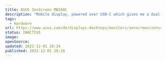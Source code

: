 ```yaml
---
title: ASUS ZenScreen MB16AC
description: "Mobile display, powered over USB-C which gives me a dual display set up almost everywhere."
tags: 
  - Hardware
url: https://www.asus.com/de/displays-desktops/monitors/zenscreen/zenscreen-mb16ac/
status: INACTIVE
image: 
openSource: 
updated: 2022-12-01 20:24
published: 2022-12-01 20:18
---
```

